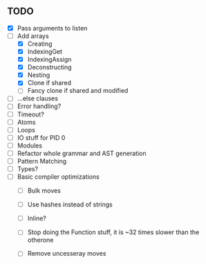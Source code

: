 ## TODO

- [x] Pass arguments to listen
- [ ] Add arrays
  - [x] Creating
  - [x] IndexingGet
  - [x] IndexingAssign
  - [x] Deconstructing
  - [x] Nesting
  - [x] Clone if shared
  - [ ] Fancy clone if shared and modified
- [ ] ...else clauses
- [ ] Error handling?
- [ ] Timeout?
- [ ] Atoms
- [ ] Loops
- [ ] IO stuff for PID 0
- [ ] Modules
- [ ] Refactor whole grammar and AST generation
- [ ] Pattern Matching
- [ ] Types?
- [ ] Basic compiler optimizations
  - [ ] Bulk moves
  - [ ] Use hashes instead of strings
  - [ ] Inline?
  - [ ] Stop doing the Function stuff, it is ~32 times slower than the otherone
  - [ ] Remove uncesseray moves

